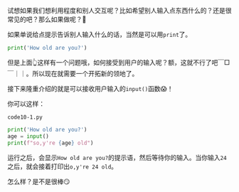 试想如果我们想利用程度和别人交互呢？比如希望别人输入点东西什么的？还是很常见的吧？那么如果做呢？🤔

如果单说给点提示告诉别人输入什么的话，当然是可以用`print`了。

```python
print('How old are you?')
```

但是上面👆这样有一个问题哦，如何接受到用户的输入呢？额，这就不行了吧￣□￣｜｜。所以现在就需要一个开拓新的领地了。

接下来隆重介绍的就是可以接收用户输入的`input()`函数😱！

你可以这样：

`code10-1.py`
```python
print('How old are you?')
age = input()
print(f"so,y're {age} old")
```
运行之后，会显示`How old are you?`的提示语，然后等待你的输入。当你输入`24`之后，就会接着打印出`o,y're 24 old`。

怎么样？是不是很棒😏